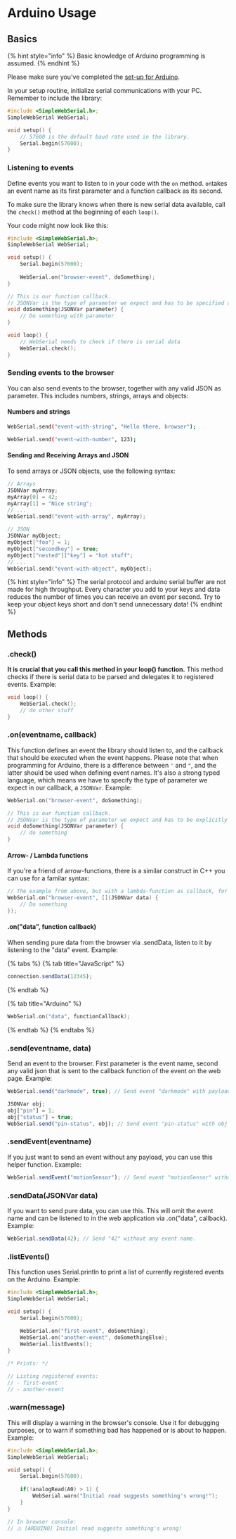# Arduino Usage

## Basics

{% hint style="info" %}
Basic knowledge of Arduino programming is assumed.
{% endhint %}

Please make sure you've completed the [set-up for Arduino](../installation/arduino.md).

In your setup routine, initialize serial communications with your PC. Remember to include the library:

```c
#include <SimpleWebSerial.h>;
SimpleWebSerial WebSerial;

void setup() {
    // 57600 is the default baud rate used in the library.
    Serial.begin(57600);
}
```

### Listening to events

Define events you want to listen to in your code with the `on` method. `on`takes an event name as its first parameter and a function callback as its second.

To make sure the library knows when there is new serial data available, call the `check()` method at the beginning of each `loop()`.

Your code might now look like this:

```c
#include <SimpleWebSerial.h>;
SimpleWebSerial WebSerial;

void setup() {
    Serial.begin(57600);
    
    WebSerial.on("browser-event", doSomething);
}

// This is our function callback.
// JSONVar is the type of parameter we expect and has to be specified as JSONVar.
void doSomething(JSONVar parameter) {
    // Do something with parameter
}

void loop() {
    // WebSerial needs to check if there is serial data
    WebSerial.check();
}
```

### Sending events to the browser

You can also send events to the browser, together with any valid JSON as parameter. This includes numbers, strings, arrays and objects:

#### Numbers and strings

```bash
WebSerial.send("event-with-string", "Hello there, browser");

WebSerial.send("event-with-number", 123);
```

#### Sending and Receiving Arrays and JSON

To send arrays or JSON objects, use the following syntax:

```c
// Arrays
JSONVar myArray;
myArray[0] = 42;
myArray[1] = "Nice string";
// ...
WebSerial.send("event-with-array", myArray);

// JSON
JSONVar myObject;
myObject["foo"] = 1;
myObject["secondkey"] = true;
myObject["nested"]["key"] = "hot stuff";
// ...
WebSerial.send("event-with-object", myObject);
```

{% hint style="info" %}
The serial protocol and arduino serial buffer are not made for high throughput. Every character you add to your keys and data reduces the number of times you can receive an event per second. Try to keep your object keys short and don't send unnecessary data!
{% endhint %}

## Methods

### .check\(\)

**It is crucial that you call this method in your loop\(\) function.** This method checks if there is serial data to be parsed and delegates it to registered events. Example:

```c
void loop() {
    WebSerial.check();
    // do other stuff
}
```

### .on\(eventname, callback\)

This function defines an event the library should listen to, and the callback that should be executed when the event happens. Please note that when programming for Arduino, there is a difference between `'` and `"`, and the latter should be used when defining event names. It's also a strong typed language, which means we have to specify the type of parameter we expect in our callback, a `JSONVar`. Example:

```c
WebSerial.on("browser-event", doSomething);

// This is our function callback.
// JSONVar is the type of parameter we expect and has to be explicitly specified.
void doSomething(JSONVar parameter) {
    // do something
}
```

#### Arrow- / Lambda functions

If you're a friend of arrow-functions, there is a similar construct in C++ you can use for a familar syntax:

```c
// The example from above, but with a lambda-function as callback, for brevity:
WebSerial.on("browser-event", [](JSONVar data) {
    // Do something
});
```

#### .on\("data", function callback\)

When sending pure data from the browser via .sendData, listen to it by listening to the "data" event. Example:

{% tabs %}
{% tab title="JavaScript" %}
```javascript
connection.sendData(12345);
```
{% endtab %}

{% tab title="Arduino" %}
```c
WebSerial.on("data", functionCallback);
```
{% endtab %}
{% endtabs %}

### .send\(eventname, data\)

Send an event to the browser. First parameter is the event name, second any valid json that is sent to the callback function of the event on the web page. Example:

```javascript
WebSerial.send("darkmode", true); // Send event "darkmode" with payload true

JSONVar obj;
obj["pin"] = 1;
obj["status"] = true;
WebSerial.send("pin-status", obj); // Send event "pin-status" with obj as payload
```

### .sendEvent\(eventname\)

If you just want to send an event without any payload, you can use this helper function. Example:

```javascript
WebSerial.sendEvent("motionSensor"); // Send event "motionSensor" without payload
```

### .sendData\(JSONVar data\)

If you want to send pure data, you can use this. This will omit the event name and can be listened to in the web application via .on\("data", callback\). Example:

```javascript
WebSerial.sendData(42); // Send "42" without any event name.
```

### .listEvents\(\)

This function uses Serial.println to print a list of currently registered events on the Arduino. Example:

```c
#include <SimpleWebSerial.h>;
SimpleWebSerial WebSerial;

void setup() {
    Serial.begin(57600);
    
    WebSerial.on("first-event", doSomething);
    WebSerial.on("another-event", doSomethingElse);
    WebSerial.listEvents();
}

/* Prints: */

// Listing registered events:
// - first-event
// - another-event
```

### .warn\(message\)

This will display a warning in the browser's console. Use it for debugging purposes, or to warn if something bad has happened or is about to happen. Example:

```c
#include <SimpleWebSerial.h>;
SimpleWebSerial WebSerial;

void setup() {
    Serial.begin(57600);
    
    if(!analogRead(A0) > 1) {
        WebSerial.warn("Initial read suggests something's wrong!");
    }
}

// In browser console:
// ⚠ [ARDUINO] Initial read suggests something's wrong!
```

